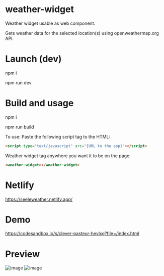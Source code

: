 # weather-widget

Weather widget usable as web component.

Gets weather data for the selected location(s) using openweathermap.org API.

# Launch (dev)

npm i

npm run dev

# Build and usage

npm i

npm run build

To use:
Paste the following script tag to the HTML:
```html
<script type="text/javascript" src="{URL to the app}"></script>
```
Weather widget tag anywhere you want it to be on the page:
```html
<weather-widget></weather-widget>
```
# Netlify
https://seeleweather.netlify.app/

# Demo

https://codesandbox.io/s/clever-pasteur-hevlxg?file=/index.html

# Preview 

![image](https://user-images.githubusercontent.com/17192182/218327321-9b7f2143-d6cc-442c-bdc0-3f8e78f18b77.png)
![image](https://user-images.githubusercontent.com/17192182/218327335-61fdd4a2-35d1-49ba-bf08-2503dd581ee3.png)
